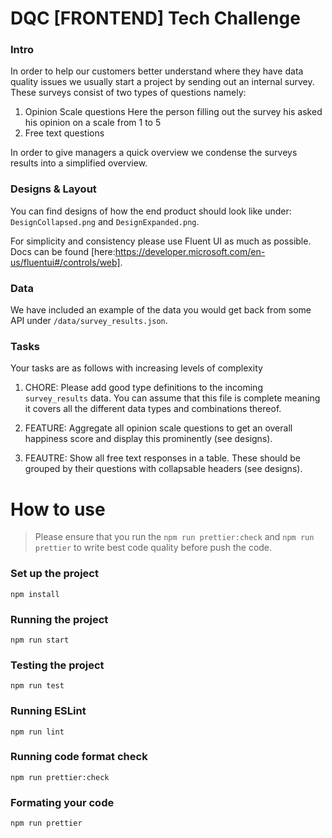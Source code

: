 # DQC [FRONTEND] Tech Challenge

### Intro

In order to help our customers better understand where they have data quality issues we usually start a project by sending out an internal survey.
These surveys consist of two types of questions namely:

1. Opinion Scale questions
   Here the person filling out the survey his asked his opinion on a scale from 1 to 5
2. Free text questions

In order to give managers a quick overview we condense the surveys results into a simplified overview.

### Designs & Layout

You can find designs of how the end product should look like under:
`DesignCollapsed.png` and `DesignExpanded.png`.

For simplicity and consistency please use Fluent UI as much as possible. Docs can be found [here:https://developer.microsoft.com/en-us/fluentui#/controls/web].

### Data

We have included an example of the data you would get back from some API under `/data/survey_results.json`.

### Tasks

Your tasks are as follows with increasing levels of complexity

1. CHORE: Please add good type definitions to the incoming `survey_results` data.
   You can assume that this file is complete meaning it covers all the different data types and combinations thereof.

2. FEATURE: Aggregate all opinion scale questions to get an overall happiness score and display this prominently (see designs).

3. FEAUTRE: Show all free text responses in a table. These should be grouped by their questions with collapsable headers (see designs).


# How to use

>Please ensure that you run the `npm run prettier:check` and `npm run prettier` to write best code quality before push the code.

### Set up the project

`npm install`

### Running the project

`npm run start`

### Testing the project

`npm run test`

### Running ESLint

`npm run lint`

### Running code format check

`npm run prettier:check`

### Formating your code

`npm run prettier`
